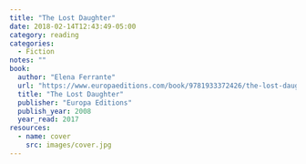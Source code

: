```yaml
---
title: "The Lost Daughter"
date: 2018-02-14T12:43:49-05:00
category: reading
categories:
  - Fiction
notes: ""
book:
  author: "Elena Ferrante"
  url: "https://www.europaeditions.com/book/9781933372426/the-lost-daughter"
  title: "The Lost Daughter"
  publisher: "Europa Editions"
  publish_year: 2008
  year_read: 2017
resources:
  - name: cover
    src: images/cover.jpg
---
```


